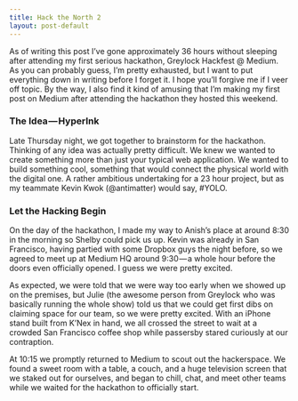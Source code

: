 ```yaml
---
title: Hack the North 2
layout: post-default
---
```


As of writing this post I’ve gone approximately 36 hours without sleeping after attending my first serious hackathon, Greylock Hackfest @ Medium. As you can probably guess, I’m pretty exhausted, but I want to put everything down in writing before I forget it. I hope you’ll forgive me if I veer off topic.
By the way, I also find it kind of amusing that I’m making my first post on Medium after attending the hackathon they hosted this weekend.

### The Idea — HyperInk

Late Thursday night, we got together to brainstorm for the hackathon. Thinking of any idea was actually pretty difficult. We knew we wanted to create something more than just your typical web application. We wanted to build something cool, something that would connect the physical world with the digital one. A rather ambitious undertaking for a 23 hour project, but as my teammate Kevin Kwok (@antimatter) would say, #YOLO.

### Let the Hacking Begin

On the day of the hackathon, I made my way to Anish’s place at around 8:30 in the morning so Shelby could pick us up. Kevin was already in San Francisco, having partied with some Dropbox guys the night before, so we agreed to meet up at Medium HQ around 9:30 — a whole hour before the doors even officially opened. I guess we were pretty excited.

As expected, we were told that we were way too early when we showed up on the premises, but Julie (the awesome person from Greylock who was basically running the whole show) told us that we could get first dibs on claiming space for our team, so we were pretty excited. With an iPhone stand built from K’Nex in hand, we all crossed the street to wait at a crowded San Francisco coffee shop while passersby stared curiously at our contraption.

At 10:15 we promptly returned to Medium to scout out the hackerspace. We found a sweet room with a table, a couch, and a huge television screen that we staked out for ourselves, and began to chill, chat, and meet other teams while we waited for the hackathon to officially start.